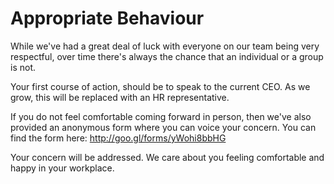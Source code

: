 Appropriate Behaviour
=======================

While we've had a great deal of luck with everyone on our team being very respectful, over time there's always the chance that an individual or a group is not. 

Your first course of action, should be to speak to the current CEO. As we grow, this will be replaced with an HR representative.

If you do not feel comfortable coming forward in person, then we've also provided an anonymous form where you can voice your concern. You can find the form here: http://goo.gl/forms/yWohi8bbHG

Your concern will be addressed. We care about you feeling comfortable and happy in your workplace.  
